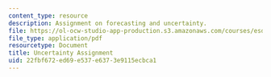 ```yaml
---
content_type: resource
description: Assignment on forecasting and uncertainty.
file: https://ol-ocw-studio-app-production.s3.amazonaws.com/courses/esd-71-engineering-systems-analysis-for-design-fall-2008/22fbf672ed69e537e6373e9115ecbca1_uncertainty.pdf
file_type: application/pdf
resourcetype: Document
title: Uncertainty Assignment
uid: 22fbf672-ed69-e537-e637-3e9115ecbca1
---
```

